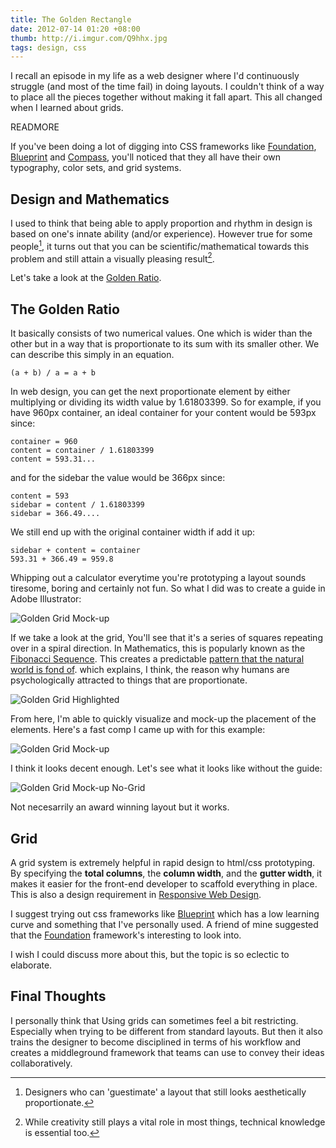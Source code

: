 ```yaml
---
title: The Golden Rectangle
date: 2012-07-14 01:20 +08:00
thumb: http://i.imgur.com/Q9hhx.jpg
tags: design, css
---
```

I recall an episode in my life as a web designer where I'd continuously struggle (and most of the time fail) in doing layouts. I couldn't think of a way to place all the pieces together without making it fall apart. This all changed when I learned about grids.

READMORE

If you've been doing a lot of digging into CSS frameworks like [Foundation](http://zurb.foundation.org), [Blueprint](http://blueprintcss.org/) and [Compass](http://compass-style.org), you'll noticed that they all have their own typography, color sets, and grid systems.

Design and Mathematics
----------------------

I used to think that being able to apply proportion and rhythm in design is based on one's innate ability (and/or experience). However true for some people[^1], it turns out that you can be scientific/mathematical towards this problem and still attain a visually pleasing result[^gr].

[^gr]: While creativity still plays a vital role in most things, technical knowledge is essential too.

Let's take a look at the [Golden Ratio](http://en.wikipedia.org/wiki/Golden_ratio).

The Golden Ratio
----------------

It basically consists of two numerical values. One which is wider than the other but in a way that is proportionate to its sum with its smaller other. We can describe this simply in an equation.

    (a + b) / a = a + b


In web design, you can get the next proportionate element by either multiplying or dividing its width value by 1.61803399. So for example, if you have 960px container, an ideal container for your content would be 593px since:

    container = 960
    content = container / 1.61803399
    content = 593.31...

and for the sidebar the value would be 366px since:

    content = 593
    sidebar = content / 1.61803399
    sidebar = 366.49....

We still end up with the original container width if add it up:

    sidebar + content = container
    593.31 + 366.49 = 959.8

Whipping out a calculator everytime you're prototyping a layout sounds tiresome, boring and certainly not fun. So what I did was to create a guide in Adobe Illustrator:

![Golden Grid Mock-up](http://i.imgur.com/r5Y3I.png)

If we take a look at the grid, You'll see that it's a series of squares repeating over in a spiral direction. In Mathematics, this is popularly known as the [Fibonacci Sequence](http://en.wikipedia.org/wiki/Fibonacci_number). This creates a predictable [pattern that the natural world is fond of](http://en.wikipedia.org/wiki/Patterns_in_nature). which explains, I think, the reason why humans are psychologically attracted to things that are proportionate.

![Golden Grid Highlighted](http://i.imgur.com/eq99j.jpg)

From here, I'm able to quickly visualize and mock-up the placement of the elements. Here's a fast comp I came up with for this example:

![Golden Grid Mock-up](http://i.imgur.com/pPcZq.jpg)

I think it looks decent enough. Let's see what it looks like without the guide:

![Golden Grid Mock-up No-Grid](http://i.imgur.com/v8Gg9.jpg)

Not necesarrily an award winning layout but it works. 

Grid
----

A grid system is extremely helpful in rapid design to html/css prototyping. By specifying the __total columns__, the __column width__, and the __gutter width__, it makes it easier for the front-end developer to scaffold everything in place. This is also a design requirement in [Responsive Web Design](http://en.wikipedia.org/wiki/Responsive_Web_Design).

I suggest trying out css frameworks like [Blueprint](http://blueprintcss.org) which has a low learning curve and something that I've personally used. A friend of mine suggested that the [Foundation](http://zurb.foundation.org) framework's interesting to look into.

I wish I could discuss more about this, but the topic is so eclectic to elaborate.

Final Thoughts
--------------

I personally think that Using grids can sometimes feel a bit restricting. Especially when trying to be different from standard layouts. But then it also trains the designer to become disciplined in terms of his workflow and creates a middleground framework that teams can use to convey their ideas collaboratively.


[^1]: Designers who can 'guestimate' a layout that still looks aesthetically proportionate.
